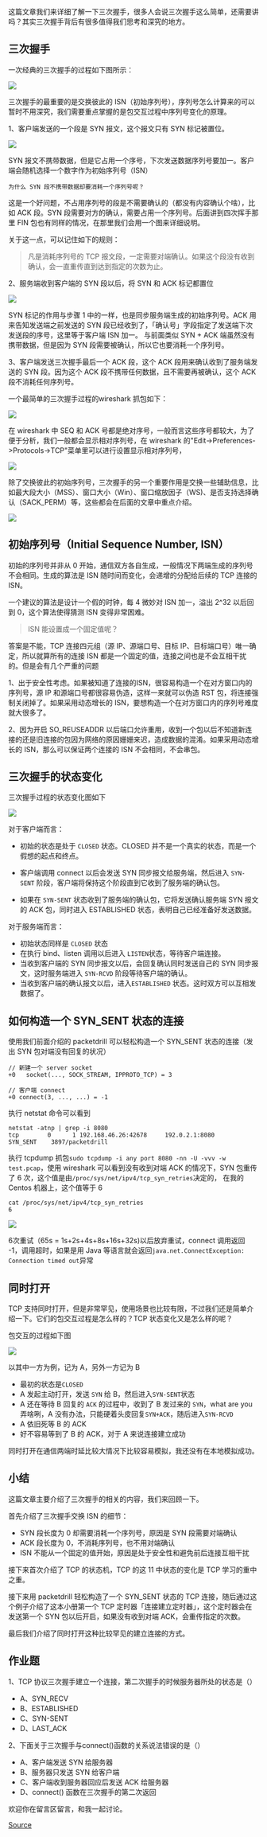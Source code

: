 

这篇文章我们来详细了解一下三次握手，很多人会说三次握手这么简单，还需要讲吗？其实三次握手背后有很多值得我们思考和深究的地方。

三次握手
----

一次经典的三次握手的过程如下图所示：

![](https://user-gold-cdn.xitu.io/2019/6/13/16b518ccedac1b6e)

三次握手的最重要的是交换彼此的 ISN（初始序列号），序列号怎么计算来的可以暂时不用深究，我们需要重点掌握的是包交互过程中序列号变化的原理。

1、客户端发送的一个段是 SYN 报文，这个报文只有 SYN 标记被置位。

![](https://user-gold-cdn.xitu.io/2019/6/13/16b518cceddbdcf6)

SYN 报文不携带数据，但是它占用一个序号，下次发送数据序列号要加一。客户端会随机选择一个数字作为初始序列号（ISN）

    为什么 SYN 段不携带数据却要消耗一个序列号呢？


这是一个好问题，不占用序列号的段是不需要确认的（都没有内容确认个啥），比如 ACK 段。SYN 段需要对方的确认，需要占用一个序列号。后面讲到四次挥手那里 FIN 包也有同样的情况，在那里我们会用一个图来详细说明。

关于这一点，可以记住如下的规则：

> 凡是消耗序列号的 TCP 报文段，一定需要对端确认。如果这个段没有收到确认，会一直重传直到达到指定的次数为止。

2、服务端收到客户端的 SYN 段以后，将 SYN 和 ACK 标记都置位

![](https://user-gold-cdn.xitu.io/2019/6/13/16b518ccee187690)

SYN 标记的作用与步骤 1 中的一样，也是同步服务端生成的初始序列号。ACK 用来告知发送端之前发送的 SYN 段已经收到了，「确认号」字段指定了发送端下次发送段的序号，这里等于客户端 ISN 加一。 与前面类似 SYN + ACK 端虽然没有携带数据，但是因为 SYN 段需要被确认，所以它也要消耗一个序列号。

3、客户端发送三次握手最后一个 ACK 段，这个 ACK 段用来确认收到了服务端发送的 SYN 段。因为这个 ACK 段不携带任何数据，且不需要再被确认，这个 ACK 段不消耗任何序列号。

一个最简单的三次握手过程的wireshark 抓包如下：

![](https://user-gold-cdn.xitu.io/2019/6/13/16b518ccee4d8711)

在 wireshark 中 SEQ 和 ACK 号都是绝对序号，一般而言这些序号都较大，为了便于分析，我们一般都会显示相对序列号，在 wireshark 的"Edit->Preferences->Protocols->TCP"菜单里可以进行设置显示相对序列号，

![](https://user-gold-cdn.xitu.io/2019/6/13/16b518ccee326db4)

除了交换彼此的初始序列号，三次握手的另一个重要作用是交换一些辅助信息，比如最大段大小（MSS）、窗口大小（Win）、窗口缩放因子（WS)、是否支持选择确认（SACK\_PERM）等，这些都会在后面的文章中重点介绍。

![](https://user-gold-cdn.xitu.io/2019/6/13/16b518ccee5c7c01)

初始序列号（Initial Sequence Number, ISN）
-----------------------------------

初始的序列号并非从 0 开始，通信双方各自生成，一般情况下两端生成的序列号不会相同。生成的算法是 ISN 随时间而变化，会递增的分配给后续的 TCP 连接的 ISN。

一个建议的算法是设计一个假的时钟，每 4 微妙对 ISN 加一，溢出 2^32 以后回到 0，这个算法使得猜测 ISN 变得非常困难。

> ISN 能设置成一个固定值呢？

答案是不能，TCP 连接四元组（源 IP、源端口号、目标 IP、目标端口号）唯一确定，所以就算所有的连接 ISN 都是一个固定的值，连接之间也是不会互相干扰的。但是会有几个严重的问题

1、出于安全性考虑。如果被知道了连接的ISN，很容易构造一个在对方窗口内的序列号，源 IP 和源端口号都很容易伪造，这样一来就可以伪造 RST 包，将连接强制关闭掉了。如果采用动态增长的 ISN，要想构造一个在对方窗口内的序列号难度就大很多了。

2、因为开启 SO\_REUSEADDR 以后端口允许重用，收到一个包以后不知道新连接的还是旧连接的包因为网络的原因姗姗来迟，造成数据的混淆。如果采用动态增长的 ISN，那么可以保证两个连接的 ISN 不会相同，不会串包。

三次握手的状态变化
---------

三次握手过程的状态变化图如下

![](https://user-gold-cdn.xitu.io/2019/6/13/16b518cd1664fa5d)

对于客户端而言：

*   初始的状态是处于 `CLOSED` 状态。CLOSED 并不是一个真实的状态，而是一个假想的起点和终点。
    
*   客户端调用 connect 以后会发送 SYN 同步报文给服务端，然后进入 `SYN-SENT` 阶段，客户端将保持这个阶段直到它收到了服务端的确认包。
    
*   如果在 `SYN-SENT` 状态收到了服务端的确认包，它将发送确认服务端 SYN 报文的 ACK 包，同时进入 ESTABLISHED 状态，表明自己已经准备好发送数据。
    

对于服务端而言：

*   初始状态同样是 `CLOSED` 状态
*   在执行 bind、listen 调用以后进入 `LISTEN`状态，等待客户端连接。
*   当收到客户端的 SYN 同步报文以后，会回复确认同时发送自己的 SYN 同步报文，这时服务端进入 `SYN-RCVD` 阶段等待客户端的确认。
*   当收到客户端的确认报文以后，进入`ESTABLISHED` 状态。这时双方可以互相发数据了。

如何构造一个 SYN\_SENT 状态的连接
----------------------

使用我们前面介绍的 packetdrill 可以轻松构造一个 SYN\_SENT 状态的连接（发出 SYN 包对端没有回复的状况）

    // 新建一个 server socket
    +0   socket(..., SOCK_STREAM, IPPROTO_TCP) = 3
    
    // 客户端 connect
    +0 connect(3, ..., ...) = -1


执行 netstat 命令可以看到

    netstat -atnp | grep -i 8080                                                                                                    
    tcp        0      1 192.168.46.26:42678     192.0.2.1:8080          SYN_SENT    3897/packetdrill


执行 tcpdump 抓包`sudo tcpdump -i any port 8080 -nn -U -vvv -w test.pcap`，使用 wireshark 可以看到没有收到对端 ACK 的情况下，SYN 包重传了 6 次，这个值是由`/proc/sys/net/ipv4/tcp_syn_retries`决定的， 在我的 Centos 机器上，这个值等于 6

    cat /proc/sys/net/ipv4/tcp_syn_retries
    6


![](https://user-gold-cdn.xitu.io/2019/6/13/16b518cd1915a8c3)

6次重试（65s = 1s+2s+4s+8s+16s+32s)以后放弃重试，connect 调用返回 -1，调用超时，如果是用 Java 等语言就会返回`java.net.ConnectException: Connection timed out`异常

同时打开
----

TCP 支持同时打开，但是非常罕见，使用场景也比较有限，不过我们还是简单介绍一下。它们的包交互过程是怎么样的？TCP 状态变化又是怎么样的呢？

包交互的过程如下图

![](https://user-gold-cdn.xitu.io/2019/6/14/16b5693e5d32aef9)

以其中一方为例，记为 A，另外一方记为 B

*   最初的状态是`CLOSED`
*   A 发起主动打开，发送 `SYN` 给 B，然后进入`SYN-SENT`状态
*   A 还在等待 B 回复的 `ACK` 的过程中，收到了 B 发过来的 `SYN`，what are you 弄啥咧，A 没有办法，只能硬着头皮回复`SYN+ACK`，随后进入`SYN-RCVD`
*   A 依旧死等 B 的 ACK
*   好不容易等到了 B 的 ACK，对于 A 来说连接建立成功

同时打开在通信两端时延比较大情况下比较容易模拟，我还没有在本地模拟成功。

小结
--

这篇文章主要介绍了三次握手的相关的内容，我们来回顾一下。

首先介绍了三次握手交换 ISN 的细节：

*   SYN 段长度为 0 却需要消耗一个序列号，原因是 SYN 段需要对端确认
*   ACK 段长度为 0，不消耗序列号，也不用对端确认
*   ISN 不能从一个固定的值开始，原因是处于安全性和避免前后连接互相干扰

接下来首次介绍了 TCP 的状态机，TCP 的这 11 中状态的变化是 TCP 学习的重中之重。

接下来用 packetdrill 轻松构造了一个 SYN\_SENT 状态的 TCP 连接，随后通过这个例子介绍了这本小册第一个 TCP 定时器「连接建立定时器」，这个定时器会在发送第一个 SYN 包以后开启，如果没有收到对端 ACK，会重传指定的次数。

最后我们介绍了同时打开这种比较罕见的建立连接的方式。

作业题
---

1、TCP 协议三次握手建立一个连接，第二次握手的时候服务器所处的状态是（）

*   A、SYN\_RECV
*   B、ESTABLISHED
*   C、SYN-SENT
*   D、LAST\_ACK

2、下面关于三次握手与connect()函数的关系说法错误的是（）

*   A、客户端发送 SYN 给服务器
*   B、服务器只发送 SYN 给客户端
*   C、客户端收到服务器回应后发送 ACK 给服务器
*   D、connect() 函数在三次握手的第二次返回

欢迎你在留言区留言，和我一起讨论。


[Source](https://juejin.im/book/6844733788681928712/section/6844733788820373517)